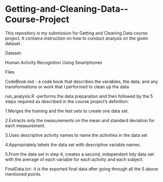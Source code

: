 # Getting-and-Cleaning-Data--Course-Project
This repository is my submission for Getting and Cleaning Data course project. It contains instruction on how to conduct analysis on the given dataset.


Dataset:

Human Activity Recognition Using Smartphones

Files

CodeBook.md - a code book that describes the variables, the data, and any transformations or work that I performed to clean up the data


run_analysis.R -performs the data preparation and then followed by the 5 steps required as described in the course project’s definition:

1.Merges the training and the test sets to create one data set.

2.Extracts only the measurements on the mean and standard deviation for each measurement.

3.Uses descriptive activity names to name the activities in the data set

4.Appropriately labels the data set with descriptive variable names.

5.From the data set in step 4, creates a second, independent tidy data set with the average of each variable for each activity and each subject.



FinalData.txt- it is the exported final data after going through all the 5 above mentioned points.
